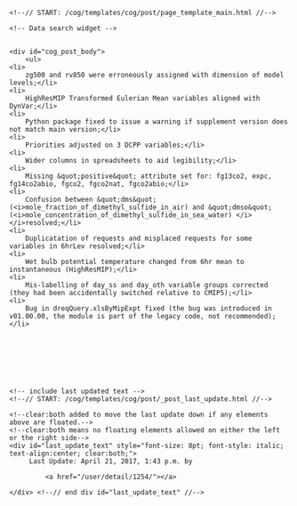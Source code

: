          

    <!--// START: /cog/templates/cog/post/page_template_main.html //-->
<!--// loading page body from page_template_main.html //-->




  	<!-- Data search widget -->
  	

    <div id="cog_post_body">
        <ul>
	<li>
		zg500 and rv850 were erroneously assigned with dimension of model levels;</li>
	<li>
		HighResMIP Transformed Eulerian Mean variables aligned with DynVar;</li>
	<li>
		Python package fixed to issue a warning if supplement version does not match main version;</li>
	<li>
		Priorities adjusted on 3 DCPP variables;</li>
	<li>
		Wider columns in spreadsheets to aid legibility;</li>
	<li>
		Missing &quot;positive&quot; attribute set for: fg13co2, expc, fg14co2abio, fgco2, fgco2nat, fgco2abio;</li>
	<li>
		Confusion between &quot;dms&quot; (<i>mole_fraction_of_dimethyl_sulfide_in_air) and &quot;dmso&quot; (<i>mole_concentration_of_dimethyl_sulfide_in_sea_water) </i></i>resolved;</li>
	<li>
		Duplicatation of requests and misplaced requests for some variables in 6hrLev resolved;</li>
	<li>
		Wet bulb potential temperature changed from 6hr mean to instantaneous (HighResMIP);</li>
	<li>
		Mis-labelling of day_ss and day_oth variable groups corrected (they had been accidentally switched relative to CMIP5);</li>
	<li>
		Bug in dreqQuery.xlsByMipExpt fixed (the bug was introduced in v01.00.00, the module is part of the legacy code, not recommended);</li>
</ul>
<p>
	&nbsp;</p>
<p>
	&nbsp;</p>
<p>
	&nbsp;</p>
    </div> <!--// end div id=cog_post_body //-->

    <!-- include last updated text -->
    <!--// START: /cog/templates/cog/post/_post_last_update.html //-->

    <!--clear:both added to move the last update down if any elements above are floated.-->
    <!--clear:both means no floating elements allowed on either the left or the right side-->
	<div id="last_update_text" style="font-size: 8pt; font-style: italic; text-align:center; clear:both;">
	     Last Update: April 21, 2017, 1:43 p.m. by
         
             <a href="/user/detail/1254/"></a>
         
	</div> <!--// end div id="last_update_text" //-->
